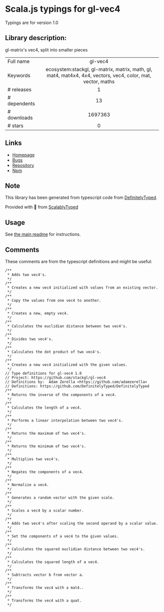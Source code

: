 
# Scala.js typings for gl-vec4

Typings are for version 1.0

## Library description:
gl-matrix's vec4, split into smaller pieces

|                    |                 |
| ------------------ | :-------------: |
| Full name          | gl-vec4 |
| Keywords           | ecosystem:stackgl, gl-matrix, matrix, math, gl, mat4, mat4x4, 4x4, vectors, vec4, color, mat, vector, maths |
| # releases         | 1 |
| # dependents       | 13 |
| # downloads        | 1697363 |
| # stars            | 0 |

## Links
- [Homepage](https://github.com/stackgl/gl-vec4)
- [Bugs](https://github.com/stackgl/gl-vec4/issues)
- [Repository](https://github.com/stackgl/gl-vec4)
- [Npm](https://www.npmjs.com/package/gl-vec4)
    


## Note
This library has been generated from typescript code from [DefinitelyTyped](https://definitelytyped.org).

Provided with :purple_heart: from [ScalablyTyped](https://github.com/oyvindberg/ScalablyTyped)

## Usage
See [the main readme](../../readme.md) for instructions.

## Comments

These comments are from the typescript definitions and might be useful:
```
/**
 * Adds two vec4's.
 */
/**
 * Creates a new vec4 initialized with values from an existing vector.
 */
/**
 * Copy the values from one vec4 to another.
 */
/**
 * Creates a new, empty vec4.
 */
/**
 * Calculates the euclidian distance between two vec4's.
 */
/**
 * Divides two vec4's.
 */
/**
 * Calculates the dot product of two vec4's.
 */
/**
 * Creates a new vec4 initialized with the given values.
 */
// Type definitions for gl-vec4 1.0
// Project: https://github.com/stackgl/gl-vec4
// Definitions by:  Adam Zerella <https://github.com/adamzerella>
// Definitions: https://github.com/DefinitelyTyped/DefinitelyTyped
/**
 * Returns the inverse of the components of a vec4.
 */
/**
 * Calculates the length of a vec4.
 */
/**
 * Performs a linear interpolation between two vec4's.
 */
/**
 * Returns the maximum of two vec4's.
 */
/**
 * Returns the minimum of two vec4's.
 */
/**
 * Multiplies two vec4's.
 */
/**
 * Negates the components of a vec4.
 */
/**
 * Normalize a vec4.
 */
/**
 * Generates a random vector with the given scale.
 */
/**
 * Scales a vec4 by a scalar number.
 */
/**
 * Adds two vec4's after scaling the second operand by a scalar value.
 */
/**
 * Set the components of a vec4 to the given values.
 */
/**
 * Calculates the squared euclidian distance between two vec4's.
 */
/**
 * Calculates the squared length of a vec4.
 */
/**
 * Subtracts vector b from vector a.
 */
/**
 * Transforms the vec4 with a mat4..
 */
/**
 * Transforms the vec4 with a quat.
 */

```

